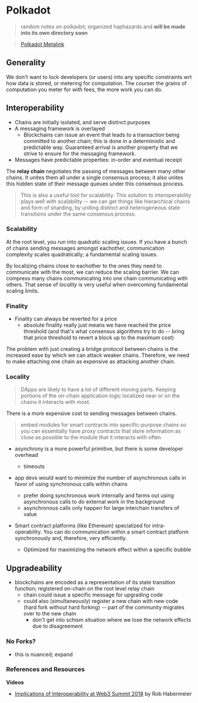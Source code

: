 # Polkadot
> random notes on polkadot; organized haphazards and **will be made into its own directory soon**

> [Polkadot Metalink](https://github.com/w3f/Web3-wiki/wiki/Polkadot)

## Generality

We don't want to lock developers (or users) into any specific constraints wrt how data is stored, or metering for computation. The courser the grains of computation you meter for with fees, the more work you can do. 

## Interoperability

* Chains are initially isolated, and serve distinct purposes
* A messaging framework is overlayed
    * Blockchains can issue an event that leads to a transaction being committed to another chain; this is done in a deterministic and predictable way. Guaranteed arrival is another property that we strive to ensure for the messaging framework.
* Messages have predictable properties: in-order and eventual receipt

The **relay chain** negotiates the passing of messages between many other chains. It unites them all under a single consensus process; it also unites this hidden state of their message queues under this consensus process.

> This is also a useful tool for scalability. This solution to interoperability plays well with scalability -- we can get things like hierarchical chains and form of sharding, by uniting distinct and heterogeneous state transitions under the same consensus process.

### Scalability
At the root level, you run into quadratic scaling issues. If you have a bunch of chains sending messages amongst eachother, communication complexity scales quadratically; a fundamental scaling issues.

By localizing chains close to eachother to the ones they need to communicate with the most, we can reduce the scaling barrier. We can compress many chains communicating into one chain communicating with others. That sense of *locality* is very useful when overcoming fundamental scaling limits.

### Finality

* Finality can always be reverted for a price
    * absolute finality really just means we have reached the price threshold (and that's what consensus algorithms try to do -- bring that price threshold to revert a block up to the maximum cost)

The problem with just creating a bridge protocol between chains is the increased ease by which we can attack weaker chains. Therefore, we need to make attaching one chain as expensive as attacking another chain.

### Locality
> DApps are likely to have a lot of different moving parts. Keeping portions of the on-chain application logic localized near or on the chains it interacts with most.

There is a more expensive cost to sending messages between chains. 

> embed modules for smart contracts into specific-purpose chains so you can essentially have proxy contracts that store information as close as possible to the module that it interacts with often

* asynchrony is a more powerful primitive, but there is some developer overhead
    * timeouts

* app devs would want to minimize the number of asynchronous calls in favor of using synchronous calls within chains
    * prefer doing synchronous work internally and farms out using asynchronous calls to do external work in the background
    * asynchronous calls only happen for large interchain transfers of value

* Smart contract platforms (like Ethereum) specialized for intra-operability. You can do communication within a smart contract platform synchronously and, therefore, very efficiently.
    * Optimized for maximizing the network effect within a specific bubble

## Upgradeability

* blockchains are encoded as a representation of its state transition function; registered on-chain on the root level relay chain
    * chain could issue a specific message for upgrading code
    * could also (simultaneously) register a new chain with new code (hard fork without hard forking) -- part of the community migrates over to the new chain
        * don't get into schism situation where we lose the network effects due to disagreement

### No Forks?
* this is nuanced; expand

### References and Resources

**Videos**
* [Implications of Interoperability at Web3 Summit 2018](https://www.youtube.com/watch?v=TBeGIGvC6r8&feature=youtu.be) by Rob Habermeier